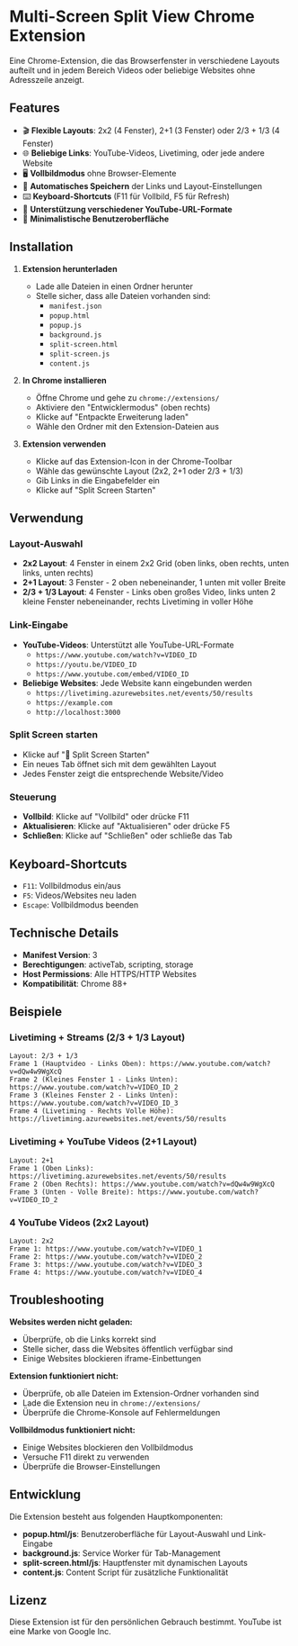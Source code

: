 # Multi-Screen Split View Chrome Extension

Eine Chrome-Extension, die das Browserfenster in verschiedene Layouts aufteilt und in jedem Bereich Videos oder beliebige Websites ohne Adresszeile anzeigt.

## Features

- 🎬 **Flexible Layouts**: 2x2 (4 Fenster), 2+1 (3 Fenster) oder 2/3 + 1/3 (4 Fenster)
- 🌐 **Beliebige Links**: YouTube-Videos, Livetiming, oder jede andere Website
- 🖥️ **Vollbildmodus** ohne Browser-Elemente
- 💾 **Automatisches Speichern** der Links und Layout-Einstellungen
- ⌨️ **Keyboard-Shortcuts** (F11 für Vollbild, F5 für Refresh)
- 🔄 **Unterstützung verschiedener YouTube-URL-Formate**
- 🎯 **Minimalistische Benutzeroberfläche**

## Installation

1. **Extension herunterladen**
   - Lade alle Dateien in einen Ordner herunter
   - Stelle sicher, dass alle Dateien vorhanden sind:
     - `manifest.json`
     - `popup.html`
     - `popup.js`
     - `background.js`
     - `split-screen.html`
     - `split-screen.js`
     - `content.js`

2. **In Chrome installieren**
   - Öffne Chrome und gehe zu `chrome://extensions/`
   - Aktiviere den "Entwicklermodus" (oben rechts)
   - Klicke auf "Entpackte Erweiterung laden"
   - Wähle den Ordner mit den Extension-Dateien aus

3. **Extension verwenden**
   - Klicke auf das Extension-Icon in der Chrome-Toolbar
   - Wähle das gewünschte Layout (2x2, 2+1 oder 2/3 + 1/3)
   - Gib Links in die Eingabefelder ein
   - Klicke auf "Split Screen Starten"

## Verwendung

### Layout-Auswahl
- **2x2 Layout**: 4 Fenster in einem 2x2 Grid (oben links, oben rechts, unten links, unten rechts)
- **2+1 Layout**: 3 Fenster - 2 oben nebeneinander, 1 unten mit voller Breite
- **2/3 + 1/3 Layout**: 4 Fenster - Links oben großes Video, links unten 2 kleine Fenster nebeneinander, rechts Livetiming in voller Höhe

### Link-Eingabe
- **YouTube-Videos**: Unterstützt alle YouTube-URL-Formate
  - `https://www.youtube.com/watch?v=VIDEO_ID`
  - `https://youtu.be/VIDEO_ID`
  - `https://www.youtube.com/embed/VIDEO_ID`
- **Beliebige Websites**: Jede Website kann eingebunden werden
  - `https://livetiming.azurewebsites.net/events/50/results`
  - `https://example.com`
  - `http://localhost:3000`

### Split Screen starten
- Klicke auf "🚀 Split Screen Starten"
- Ein neues Tab öffnet sich mit dem gewählten Layout
- Jedes Fenster zeigt die entsprechende Website/Video

### Steuerung
- **Vollbild**: Klicke auf "Vollbild" oder drücke F11
- **Aktualisieren**: Klicke auf "Aktualisieren" oder drücke F5
- **Schließen**: Klicke auf "Schließen" oder schließe das Tab

## Keyboard-Shortcuts

- `F11`: Vollbildmodus ein/aus
- `F5`: Videos/Websites neu laden
- `Escape`: Vollbildmodus beenden

## Technische Details

- **Manifest Version**: 3
- **Berechtigungen**: activeTab, scripting, storage
- **Host Permissions**: Alle HTTPS/HTTP Websites
- **Kompatibilität**: Chrome 88+

## Beispiele

### Livetiming + Streams (2/3 + 1/3 Layout)
```
Layout: 2/3 + 1/3
Frame 1 (Hauptvideo - Links Oben): https://www.youtube.com/watch?v=dQw4w9WgXcQ
Frame 2 (Kleines Fenster 1 - Links Unten): https://www.youtube.com/watch?v=VIDEO_ID_2
Frame 3 (Kleines Fenster 2 - Links Unten): https://www.youtube.com/watch?v=VIDEO_ID_3
Frame 4 (Livetiming - Rechts Volle Höhe): https://livetiming.azurewebsites.net/events/50/results
```

### Livetiming + YouTube Videos (2+1 Layout)
```
Layout: 2+1
Frame 1 (Oben Links): https://livetiming.azurewebsites.net/events/50/results
Frame 2 (Oben Rechts): https://www.youtube.com/watch?v=dQw4w9WgXcQ
Frame 3 (Unten - Volle Breite): https://www.youtube.com/watch?v=VIDEO_ID_2
```

### 4 YouTube Videos (2x2 Layout)
```
Layout: 2x2
Frame 1: https://www.youtube.com/watch?v=VIDEO_1
Frame 2: https://www.youtube.com/watch?v=VIDEO_2
Frame 3: https://www.youtube.com/watch?v=VIDEO_3
Frame 4: https://www.youtube.com/watch?v=VIDEO_4
```

## Troubleshooting

**Websites werden nicht geladen:**
- Überprüfe, ob die Links korrekt sind
- Stelle sicher, dass die Websites öffentlich verfügbar sind
- Einige Websites blockieren iframe-Einbettungen

**Extension funktioniert nicht:**
- Überprüfe, ob alle Dateien im Extension-Ordner vorhanden sind
- Lade die Extension neu in `chrome://extensions/`
- Überprüfe die Chrome-Konsole auf Fehlermeldungen

**Vollbildmodus funktioniert nicht:**
- Einige Websites blockieren den Vollbildmodus
- Versuche F11 direkt zu verwenden
- Überprüfe die Browser-Einstellungen

## Entwicklung

Die Extension besteht aus folgenden Hauptkomponenten:

- **popup.html/js**: Benutzeroberfläche für Layout-Auswahl und Link-Eingabe
- **background.js**: Service Worker für Tab-Management
- **split-screen.html/js**: Hauptfenster mit dynamischen Layouts
- **content.js**: Content Script für zusätzliche Funktionalität

## Lizenz

Diese Extension ist für den persönlichen Gebrauch bestimmt. YouTube ist eine Marke von Google Inc. 